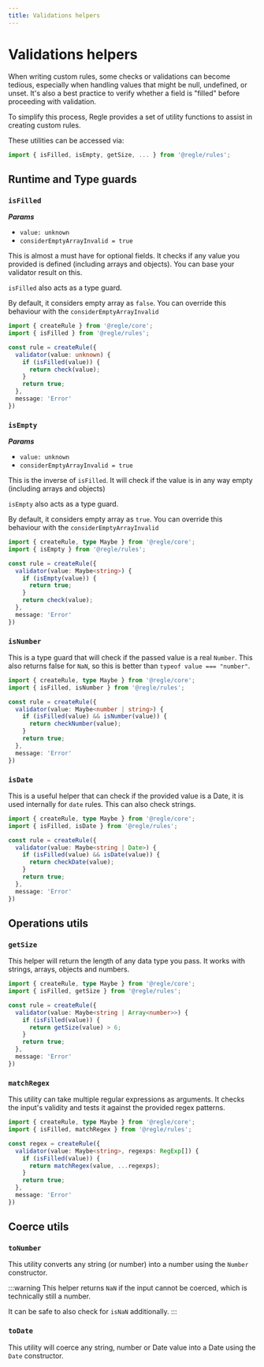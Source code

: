 ```yaml
---
title: Validations helpers
---
```


# Validations helpers

When writing custom rules, some checks or validations can become tedious, especially when handling values that might be null, undefined, or unset. It's also a best practice to verify whether a field is "filled" before proceeding with validation.

To simplify this process, Regle provides a set of utility functions to assist in creating custom rules.

These utilities can be accessed via:

```ts
import { isFilled, isEmpty, getSize, ... } from '@regle/rules';
```

## Runtime and Type guards

### `isFilled`

_**Params**_
 - `value: unknown`
 - `considerEmptyArrayInvalid = true`

This is almost a must have for optional fields. It checks if any value you provided is defined (including arrays and objects).
You can base your validator result on this.

`isFilled` also acts as a type guard.

By default, it considers empty array as `false`. You can override this behaviour with the `considerEmptyArrayInvalid`

```ts
import { createRule } from '@regle/core';
import { isFilled } from '@regle/rules';

const rule = createRule({
  validator(value: unknown) {
    if (isFilled(value)) {
      return check(value);
    }
    return true;
  },
  message: 'Error'
})
```

### `isEmpty`

_**Params**_
 - `value: unknown`
 - `considerEmptyArrayInvalid = true`

This is the inverse of `isFilled`. It will check if the value is in any way empty (including arrays and objects)

`isEmpty` also acts as a type guard.

By default, it considers empty array as `true`. You can override this behaviour with the `considerEmptyArrayInvalid`


```ts
import { createRule, type Maybe } from '@regle/core';
import { isEmpty } from '@regle/rules';

const rule = createRule({
  validator(value: Maybe<string>) {
    if (isEmpty(value)) {
      return true;
    }
    return check(value);
  },
  message: 'Error'
})
```


### `isNumber`

This is a type guard that will check if the passed value is a real `Number`.
This also returns false for `NaN`, so this is better than `typeof value === "number"`.

```ts
import { createRule, type Maybe } from '@regle/core';
import { isFilled, isNumber } from '@regle/rules';

const rule = createRule({
  validator(value: Maybe<number | string>) {
    if (isFilled(value) && isNumber(value)) {
      return checkNumber(value);
    }
    return true;
  },
  message: 'Error'
})
```


### `isDate`

This is a useful helper that can check if the provided value is a Date, it is used internally for `date` rules.
This can also check strings.

```ts
import { createRule, type Maybe } from '@regle/core';
import { isFilled, isDate } from '@regle/rules';

const rule = createRule({
  validator(value: Maybe<string | Date>) {
    if (isFilled(value) && isDate(value)) {
      return checkDate(value);
    }
    return true;
  },
  message: 'Error'
})
```

## Operations utils

### `getSize`

This helper will return the length of any data type you pass.
It works with strings, arrays, objects and numbers.

```ts
import { createRule, type Maybe } from '@regle/core';
import { isFilled, getSize } from '@regle/rules';

const rule = createRule({
  validator(value: Maybe<string | Array<number>>) {
    if (isFilled(value)) {
      return getSize(value) > 6;
    }
    return true;
  },
  message: 'Error'
})
```

### `matchRegex`

This utility can take multiple regular expressions as arguments. It checks the input's validity and tests it against the provided regex patterns.

```ts
import { createRule, type Maybe } from '@regle/core';
import { isFilled, matchRegex } from '@regle/rules';

const regex = createRule({
  validator(value: Maybe<string>, regexps: RegExp[]) {
    if (isFilled(value)) {
      return matchRegex(value, ...regexps);
    }
    return true;
  },
  message: 'Error'
})
```

## Coerce utils

### `toNumber`

This utility converts any string (or number) into a number using the `Number` constructor.

:::warning
This helper returns `NaN` if the input cannot be coerced, which is technically still a number.

It can be safe to also check for `isNaN` additionally.
:::


### `toDate`

This utility will coerce any string, number or Date value into a Date using the `Date` constructor.
